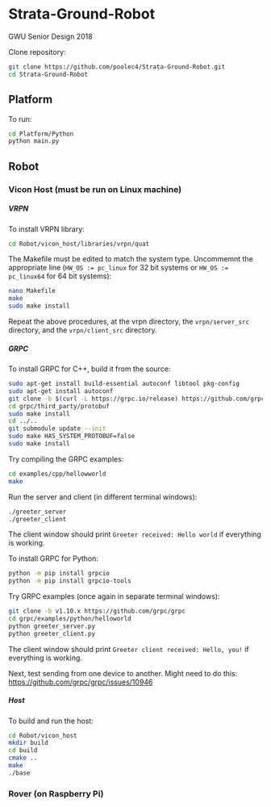 # Strata-Ground-Robot
GWU Senior Design 2018

Clone repository:
```bash
git clone https://github.com/poolec4/Strata-Ground-Robot.git
cd Strata-Ground-Robot
```

## Platform

To run:
```bash
cd Platform/Python
python main.py
```

## Robot

### Vicon Host (must be run on Linux machine)

##### VRPN
To install VRPN library:
```bash
cd Robot/vicon_host/libraries/vrpn/quat
```
The Makefile must be edited to match the system type. Uncommemnt the appropriate line (`HW_OS := pc_linux` for 32 bit systems or `HW_OS := pc_linux64` for 64 bit systems):
```bash
nano Makefile
make
sudo make install
```

Repeat the above procedures, at the vrpn directory, the `vrpn/server_src` directory, and the `vrpn/client_src` directory.

##### GRPC

To install GRPC for C++, build it from the source:
```bash
sudo apt-get install build-essential autoconf libtool pkg-config
sudo apt-get install autoconf
git clone -b $(curl -L https://grpc.io/release) https://github.com/grpc/grpc
cd grpc/third_party/protobuf
sudo make install
cd ../..
git submodule update --init
sudo make HAS_SYSTEM_PROTOBUF=false
sudo make install
```
Try compiling the GRPC examples:
```bash
cd examples/cpp/hellowworld
make
```
Run the server and client (in different terminal windows):
```bash
./greeter_server
./greeter_client
```
The client window should print `Greeter received: Hello world` if everything is working.

To install GRPC for Python:
```bash
python -m pip install grpcio
python -m pip install grpcio-tools
```
Try GRPC examples (once again in separate terminal windows):
```bash
git clone -b v1.10.x https://github.com/grpc/grpc
cd grpc/examples/python/helloworld
python greeter_server.py
python greeter_client.py
```
The client window should print `Greeter client received: Hello, you!` if everything is working.

Next, test sending from one device to another. Might need to do this: https://github.com/grpc/grpc/issues/10946

##### Host

To build and run the host:
```bash
cd Robot/vicon_host
mkdir build
cd build
cmake ..
make
./base
```
### Rover (on Raspberry Pi)
